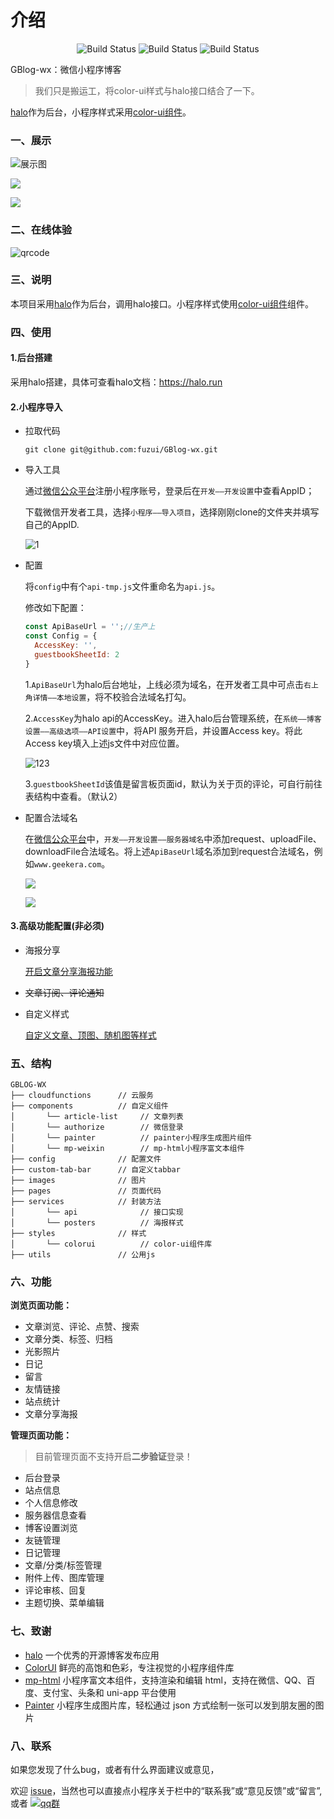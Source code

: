 # 介绍

<p align="center">
 <img src="https://gitee.com/fuzui/GBlog-wx/badge/star.svg?theme=dark" alt="Build Status">
 <img src="https://img.shields.io/github/stars/fuzui/GBlog-wx.svg?style=social" alt="Build Status">
 <img src="https://img.shields.io/badge/halo-1.4.5-brightgreen" alt="Build Status">
</p>



GBlog-wx：微信小程序博客

> 我们只是搬运工，将color-ui样式与halo接口结合了一下。

[halo](https://halo.run)作为后台，小程序样式采用[color-ui组件](https://www.color-ui.com/)。

### 一、展示

![展示图](https://cdn.fuzui.net/blog/view.png)

![](https://oss.fuzui.net/img/20200529022512.png)

![](https://oss.fuzui.net/img/gblogadmin.png)

### 二、在线体验

![qrcode](https://cdn.fuzui.net/blog/qrcode_1588864925914.png)

### 三、说明

本项目采用[halo](https://halu.run)作为后台，调用halo接口。小程序样式使用[color-ui组件](https://www.color-ui.com/)组件。

### 四、使用

#### 1.后台搭建

采用halo搭建，具体可查看halo文档：https://halo.run

#### 2.小程序导入

* 拉取代码

  ```shell
  git clone git@github.com:fuzui/GBlog-wx.git
  ```

* 导入工具

  通过[微信公众平台](https://mp.weixin.qq.com/)注册小程序账号，登录后在`开发——开发设置`中查看AppID；

  下载微信开发者工具，选择`小程序——导入项目`，选择刚刚clone的文件夹并填写自己的AppID.

  ![1](https://cdn.fuzui.net/blog/1_1588866821272.png)

* 配置

  将`config`中有个`api-tmp.js`文件重命名为`api.js`。

  修改如下配置：

  ```javascript
  const ApiBaseUrl = '';//生产上
  const Config = {
    AccessKey: '',
    guestbookSheetId: 2
  }
  ```
  
  1.`ApiBaseUrl`为halo后台地址，上线必须为域名，在开发者工具中可点击`右上角详情——本地设置`，将不校验合法域名打勾。
  
  2.`AccessKey`为halo api的AccessKey。进入halo后台管理系统，在`系统——博客设置——高级选项——API设置`中，将API 服务开启，并设置Access key。将此Access key填入上述js文件中对应位置。
  
  ![123](https://cdn.fuzui.net/blog/123_1588867938268.png)
  
  3.`guestbookSheetId`该值是留言板页面id，默认为关于页的评论，可自行前往表结构中查看。（默认2）



* 配置合法域名

  在[微信公众平台](https://mp.weixin.qq.com/)中，`开发——开发设置——服务器域名`中添加request、uploadFile、downloadFile合法域名。将上述`ApiBaseUrl`域名添加到request合法域名，例如`www.geekera.com`。
  
  ![](https://oss.fuzui.net/img/20200529020312.png)
  
  ![](https://oss.fuzui.net/img/20200628014304.png)

#### 3.高级功能配置(非必须)

* 海报分享

  [开启文章分享海报功能](https://docs.geekera.cn/gblog-wx/posters-share.html)

* <s>文章订阅、评论通知</s>

* 自定义样式

  [自定义文章、顶图、随机图等样式](https://docs.geekera.cn/gblog-wx/custom-style.html)

### 五、结构

```
GBLOG-WX     
├── cloudfunctions		// 云服务
├── components        	// 自定义组件
│       └── article-list     // 文章列表
│       └── authorize        // 微信登录
│       └── painter          // painter小程序生成图片组件
│       └── mp-weixin        // mp-html小程序富文本组件
├── config 				// 配置文件
├── custom-tab-bar    	// 自定义tabbar
├── images      		// 图片
├── pages   			// 页面代码
├── services        	// 封装方法
│       └── api              // 接口实现
│       └── posters          // 海报样式
├── styles          	// 样式
│       └── colorui          // color-ui组件库 
├── utils      			// 公用js

```

### 六、功能

**浏览页面功能：**

* 文章浏览、评论、点赞、搜索
* 文章分类、标签、归档
* 光影照片
* 日记
* 留言
* 友情链接
* 站点统计
* 文章分享海报

**管理页面功能：**

> 目前管理页面不支持开启**二步验证**登录！

* 后台登录
* 站点信息
* 个人信息修改
* 服务器信息查看
* 博客设置浏览
* 友链管理
* 日记管理
* 文章/分类/标签管理
* 附件上传、图库管理
* 评论审核、回复
* 主题切换、菜单编辑

### 七、致谢

* [halo](https://github.com/halo-dev/halo) 一个优秀的开源博客发布应用
* [ColorUI](https://github.com/weilanwl/ColorUI) 鲜亮的高饱和色彩，专注视觉的小程序组件库
* [mp-html](https://github.com/jin-yufeng/mp-html) 小程序富文本组件，支持渲染和编辑 html，支持在微信、QQ、百度、支付宝、头条和 uni-app 平台使用
* [Painter](https://github.com/Kujiale-Mobile/Painter) 小程序生成图片库，轻松通过 json 方式绘制一张可以发到朋友圈的图片

### 八、联系

如果您发现了什么bug，或者有什么界面建议或意见，

欢迎 [issue](https://github.com/fuzui/GBlog-wx/issues)，当然也可以直接点小程序关于栏中的“联系我”或“意见反馈”或“留言”,或者
[![qq群](https://img.shields.io/badge/Q%E7%BE%A4-199399240-red "qq群")](https://qm.qq.com/cgi-bin/qm/qr?k=Pq2leZgYF4FWqveg5jeKzBX8RS6iF2K2&jump_from=webapi)